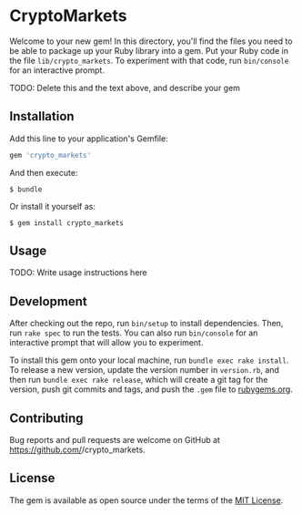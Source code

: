 # CryptoMarkets

Welcome to your new gem! In this directory, you'll find the files you need to be able to package up your Ruby library into a gem. Put your Ruby code in the file `lib/crypto_markets`. To experiment with that code, run `bin/console` for an interactive prompt.

TODO: Delete this and the text above, and describe your gem

## Installation

Add this line to your application's Gemfile:

```ruby
gem 'crypto_markets'
```

And then execute:

    $ bundle

Or install it yourself as:

    $ gem install crypto_markets

## Usage

TODO: Write usage instructions here

## Development

After checking out the repo, run `bin/setup` to install dependencies. Then, run `rake spec` to run the tests. You can also run `bin/console` for an interactive prompt that will allow you to experiment.

To install this gem onto your local machine, run `bundle exec rake install`. To release a new version, update the version number in `version.rb`, and then run `bundle exec rake release`, which will create a git tag for the version, push git commits and tags, and push the `.gem` file to [rubygems.org](https://rubygems.org).

## Contributing

Bug reports and pull requests are welcome on GitHub at https://github.com/<johnwojo>/crypto_markets.

## License

The gem is available as open source under the terms of the [MIT License](https://opensource.org/licenses/MIT).
